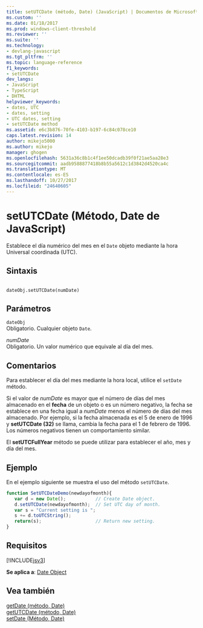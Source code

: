 ```yaml
---
title: setUTCDate (método, Date) (JavaScript) | Documentos de Microsoft
ms.custom: ''
ms.date: 01/18/2017
ms.prod: windows-client-threshold
ms.reviewer: ''
ms.suite: ''
ms.technology:
- devlang-javascript
ms.tgt_pltfrm: ''
ms.topic: language-reference
f1_keywords:
- setUTCDate
dev_langs:
- JavaScript
- TypeScript
- DHTML
helpviewer_keywords:
- dates, UTC
- dates, setting
- UTC dates, setting
- setUTCDate method
ms.assetid: e6c3b876-70fe-4103-b197-6c84c078ce10
caps.latest.revision: 14
author: mikejo5000
ms.author: mikejo
manager: ghogen
ms.openlocfilehash: 5631a36c8b1c4f1ee50dcadb39f0f21ae5aa28e3
ms.sourcegitcommit: aadb9588877418b8b55a5612c1d3842d4520ca4c
ms.translationtype: MT
ms.contentlocale: es-ES
ms.lasthandoff: 10/27/2017
ms.locfileid: "24640605"
---
```

# <a name="setutcdate-method-date-javascript"></a>setUTCDate (Método, Date de JavaScript)
Establece el día numérico del mes en el `Date` objeto mediante la hora Universal coordinada (UTC).  
  
## <a name="syntax"></a>Sintaxis  
  
```  
  
dateObj.setUTCDate(numDate)   
```  
  
## <a name="parameters"></a>Parámetros  
 `dateObj`  
 Obligatorio. Cualquier objeto `Date`.  
  
 *numDate*  
 Obligatorio. Un valor numérico que equivale al día del mes.  
  
## <a name="remarks"></a>Comentarios  
 Para establecer el día del mes mediante la hora local, utilice el `setDate` método.  
  
 Si el valor de *numDate* es mayor que el número de días del mes almacenado en el **fecha** de un objeto o es un número negativo, la fecha se establece en una fecha igual a *numDate* menos el número de días del mes almacenado. Por ejemplo, si la fecha almacenada es el 5 de enero de 1996 y **setUTCDate (32)** se llama, cambia la fecha para el 1 de febrero de 1996. Los números negativos tienen un comportamiento similar.  
  
 El **setUTCFullYear** método se puede utilizar para establecer el año, mes y día del mes.  
  
## <a name="example"></a>Ejemplo  
 En el ejemplo siguiente se muestra el uso del método `setUTCDate`.  
  
```JavaScript  
function SetUTCDateDemo(newdayofmonth){  
   var d = new Date();           // Create Date object.  
   d.setUTCDate(newdayofmonth);  // Set UTC day of month.  
   var s = "Current setting is ";  
   s += d.toUTCString();   
   return(s);                    // Return new setting.  
}  
```  
  
## <a name="requirements"></a>Requisitos  
 [!INCLUDE[jsv3](../../javascript/reference/includes/jsv3-md.md)]  
  
 **Se aplica a**: [Date Object](../../javascript/reference/date-object-javascript.md)  
  
## <a name="see-also"></a>Vea también  
 [getDate (método, Date)](../../javascript/reference/getdate-method-date-javascript.md)   
 [getUTCDate (método, Date)](../../javascript/reference/getutcdate-method-date-javascript.md)   
 [setDate (Método, Date)](../../javascript/reference/setdate-method-date-javascript.md)